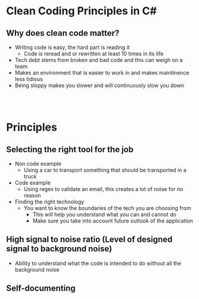 # Clean Coding Principles in C#

## Why does clean code matter? 

- Writing code is easy, the hard part is reading it
    - Code is reread and or rewritten at least 10 times in its life
- Tech debt stems from broken and bad code and this can weigh on a team
- Makes an environment that is easier to work in and makes maintinence less tidious
- Being sloppy makes you slower and will continuously slow you down
<br />
<br />

# Principles 

## Selecting the right tool for the job

- Non code example
    - Using a car to transport something that should be transported in a truck
- Code example
    - Using regex to validate an email, this creates a lot of noise for no reason
- Finding the right technology
    - You want to know the boundaries of the tech you are choosing from 
        - This will help you understand what you can and cannot do
        - Make sure you take into account future outlook of the application


## High signal to noise ratio (Level of designed signal to background noise)
- Ability to understand what the code is intended to do without all the background noise



## Self-documenting